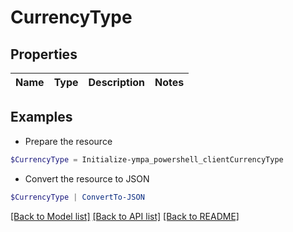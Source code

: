 # CurrencyType
## Properties

Name | Type | Description | Notes
------------ | ------------- | ------------- | -------------

## Examples

- Prepare the resource
```powershell
$CurrencyType = Initialize-ympa_powershell_clientCurrencyType 
```

- Convert the resource to JSON
```powershell
$CurrencyType | ConvertTo-JSON
```

[[Back to Model list]](../README.md#documentation-for-models) [[Back to API list]](../README.md#documentation-for-api-endpoints) [[Back to README]](../README.md)

